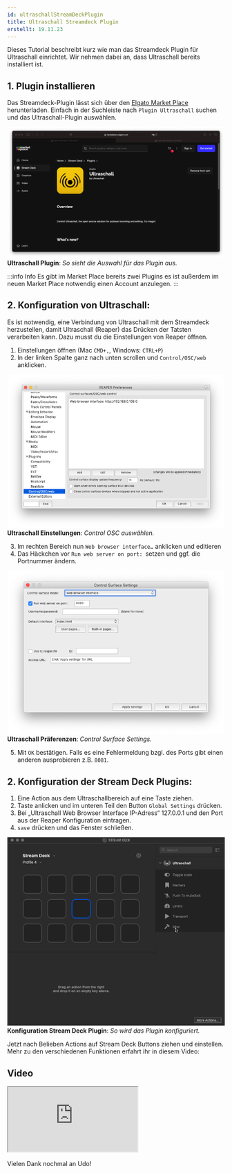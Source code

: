 ```yaml
---
id: ultraschallStreamDeckPlugin
title: Ultraschall Streamdeck Plugin 
erstellt: 19.11.23
---
```


Dieses Tutorial beschreibt kurz wie man das Streamdeck Plugin für Ultraschall einrichtet. Wir nehmen dabei an, dass Ultraschall bereits installiert ist.


## 1. Plugin installieren

Das Streamdeck-Plugin lässt sich über den [Elgato Market Place](https://marketplace.elgato.com) herunterladen. Einfach in der Suchleiste nach `Plugin Ultraschall` suchen und das Ultraschall-Plugin auswählen.

![Ultrashall Plugin](../../assets/images/Tutorials/StreamdeckPlugin/selectplugin.jpg)
**Ultraschall Plugin**: _So sieht die Auswahl für das Plugin aus._

:::info Info
Es gibt im Market Place bereits zwei Plugins es ist außerdem im neuen Market Place notwendig einen Account anzulegen.
:::


## 2. Konfiguration von Ultraschall:

Es ist notwendig, eine Verbindung von Ultraschall mit dem Streamdeck herzustellen, damit Ultraschall (Reaper) das Drücken der Tatsten verarbeiten kann. Dazu musst du die Einstellungen von Reaper öffnen.

1. Einstellungen öffnen (Mac `CMD+,`, Windows: `CTRL+P`)
2. In der linken Spalte ganz nach unten scrollen und `Control/OSC/web` anklicken.


![Control OSC Web](../../assets/images/Tutorials/StreamdeckPlugin/ControlOSCweb.png)
**Ultraschall Einstellungen**: _Control OSC auswählen._

3. Im rechten Bereich nun `Web browser interface…` anklicken und editieren
4. Das Häckchen vor `Run web server on port: `setzen und ggf. die Portnummer ändern.

![Control Surface Settings](../../assets/images/Tutorials/StreamdeckPlugin/ControlSurface.png) 
**Ultraschall Präferenzen**: _Control Surface Settings._

5. Mit `OK` bestätigen. Falls es eine Fehlermeldung bzgl. des Ports gibt einen anderen ausprobieren z.B. `8081`.

## 2. Konfiguration der Stream Deck Plugins:
1.  Eine Action aus dem Ultraschallbereich auf eine Taste ziehen.
2.  Taste anlicken und im unteren Teil den Button `Global Settings` drücken.
3.  Bei „Ultraschall Web Browser Interface IP-Adress“ 127.0.0.1 und den Port aus der Reaper Konfiguration eintragen.
4.  `save` drücken und das Fenster schließen.

![Stream Deck Plugin](../../assets/images/Tutorials/StreamdeckPlugin/ConfigStreamDeck.gif)
**Konfiguration Stream Deck Plugin**: _So wird das Plugin konfiguriert._

Jetzt nach Belieben Actions auf Stream Deck Buttons ziehen und einstellen.
Mehr zu den verschiedenen Funktionen erfahrt ihr in diesem Video:

## Video
<div class="youTubeContainer">
  <iframe src="https://ultraschall.github.io/ultraschall-manual/youtube/?url=LeDNF-GWdxI" title="YouTube video player" allowFullScreen="allowfullscreen" class="video">
  </iframe>
</div>

Vielen Dank nochmal an Udo! 


